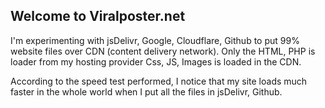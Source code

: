 ## Welcome to Viralposter.net
I'm experimenting with jsDelivr, Google, Cloudflare, Github to put 99% website files over CDN (content delivery network).
Only the HTML, PHP is loader from my hosting provider Css, JS, Images is loaded in the CDN.

According to the speed test performed, I notice that my site loads much faster in the whole world when I put all the files in jsDelivr, Github.
